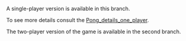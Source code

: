 A single-player version is available in this branch.

To see more details consult the [Pong_details_one_player](https://github.com/Luca-Rota/Pong_Game-LandTiger/blob/master/Pong_game_details.pdf).

The two-player version of the game is available in the second branch.
